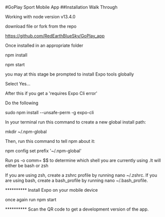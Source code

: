 #GoPlay Sport Mobile App
##Installation Walk Through

Working with node version v13.4.0

download file or fork from the repo

https://github.com/RedEarthBlueSky/GoPlay_app

Once installed in an appropriate folder 

npm install

npm start

you may at this stage be prompted to install Expo tools globally

Select Yes...

After this if you get a 'requires Expo Cli error'

Do the following

sudo npm install --unsafe-perm -g expo-cli

In your terminal run this command to create a new global install path:  

mkdir ~/.npm-global

Then, run this command to tell npm about it:  

npm config set prefix '~/.npm-global'

Run ps -o comm= $$ to determine which shell you are currently using .It will either be bash or zsh

If you are using zsh, create a zshrc profile by running nano ~/.zshrc. If you are using bash, create a bash_profile by running nano ~/.bash_profile.

**********  Install Expo on your mobile device

once again run npm start

**********  Scan the QR code to get a development version of the app.
